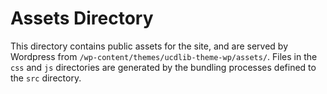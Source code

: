 # Assets Directory

This directory contains public assets for the site, and are served by Wordpress from `/wp-content/themes/ucdlib-theme-wp/assets/`. Files in the `css` and `js` directories are generated by the bundling processes defined to the `src` directory.